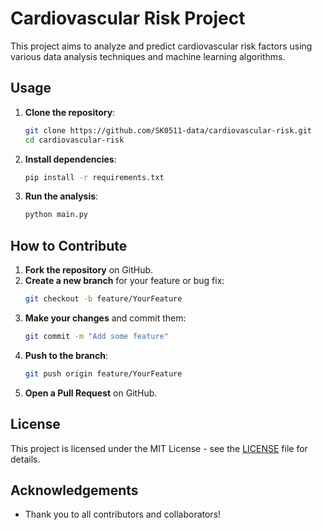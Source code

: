 # Cardiovascular Risk Project

This project aims to analyze and predict cardiovascular risk factors using various data analysis techniques and machine learning algorithms.

## Usage

1. **Clone the repository**:
   ```bash
   git clone https://github.com/SK0511-data/cardiovascular-risk.git
   cd cardiovascular-risk
   ```

2. **Install dependencies**:
   ```bash
   pip install -r requirements.txt
   ```

3. **Run the analysis**:
   ```bash
   python main.py
   ```

## How to Contribute

1. **Fork the repository** on GitHub.
2. **Create a new branch** for your feature or bug fix:
   ```bash
   git checkout -b feature/YourFeature
   ```
3. **Make your changes** and commit them:
   ```bash
   git commit -m "Add some feature"
   ```
4. **Push to the branch**:
   ```bash
   git push origin feature/YourFeature
   ```
5. **Open a Pull Request** on GitHub.

## License

This project is licensed under the MIT License - see the [LICENSE](LICENSE) file for details.

## Acknowledgements

- Thank you to all contributors and collaborators!